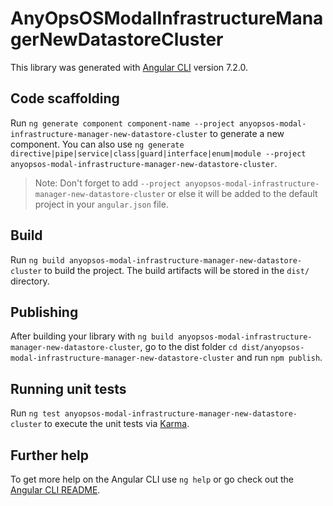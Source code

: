 # AnyOpsOSModalInfrastructureManagerNewDatastoreCluster

This library was generated with [Angular CLI](https://github.com/angular/angular-cli) version 7.2.0.

## Code scaffolding

Run `ng generate component component-name --project anyopsos-modal-infrastructure-manager-new-datastore-cluster` to generate a new component. You can also use `ng generate directive|pipe|service|class|guard|interface|enum|module --project anyopsos-modal-infrastructure-manager-new-datastore-cluster`.
> Note: Don't forget to add `--project anyopsos-modal-infrastructure-manager-new-datastore-cluster` or else it will be added to the default project in your `angular.json` file. 

## Build

Run `ng build anyopsos-modal-infrastructure-manager-new-datastore-cluster` to build the project. The build artifacts will be stored in the `dist/` directory.

## Publishing

After building your library with `ng build anyopsos-modal-infrastructure-manager-new-datastore-cluster`, go to the dist folder `cd dist/anyopsos-modal-infrastructure-manager-new-datastore-cluster` and run `npm publish`.

## Running unit tests

Run `ng test anyopsos-modal-infrastructure-manager-new-datastore-cluster` to execute the unit tests via [Karma](https://karma-runner.github.io).

## Further help

To get more help on the Angular CLI use `ng help` or go check out the [Angular CLI README](https://github.com/angular/angular-cli/blob/master/README.md).

